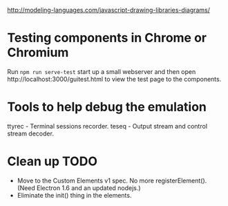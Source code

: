 http://modeling-languages.com/javascript-drawing-libraries-diagrams/


Testing components in Chrome or Chromium
========================================
Run `npm run serve-test` start up a small webserver and then open http://localhost:3000/guitest.html to view the test page to the components.


Tools to help debug the emulation
=================================

ttyrec - Terminal sessions recorder.
teseq - Output stream and control stream decoder.


Clean up TODO
=============
* Move to the Custom Elements v1 spec. No more registerElement(). (Need Electron 1.6 and an updated nodejs.)
* Eliminate the init() thing in the elements.

